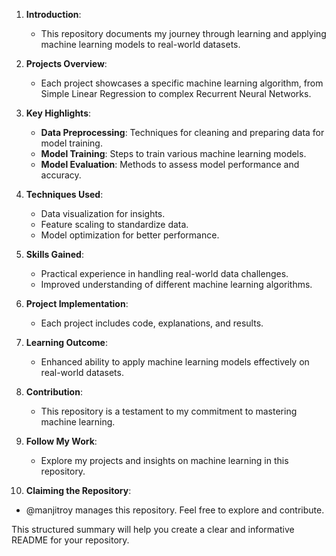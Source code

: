 1. **Introduction**:
   - This repository documents my journey through learning and applying machine learning models to real-world datasets.

2. **Projects Overview**:
   - Each project showcases a specific machine learning algorithm, from Simple Linear Regression to complex Recurrent Neural Networks.

3. **Key Highlights**:
   - **Data Preprocessing**: Techniques for cleaning and preparing data for model training.
   - **Model Training**: Steps to train various machine learning models.
   - **Model Evaluation**: Methods to assess model performance and accuracy.

4. **Techniques Used**:
   - Data visualization for insights.
   - Feature scaling to standardize data.
   - Model optimization for better performance.

5. **Skills Gained**:
   - Practical experience in handling real-world data challenges.
   - Improved understanding of different machine learning algorithms.

6. **Project Implementation**:
   - Each project includes code, explanations, and results.

7. **Learning Outcome**:
   - Enhanced ability to apply machine learning models effectively on real-world datasets.

8. **Contribution**:
   - This repository is a testament to my commitment to mastering machine learning.

9. **Follow My Work**:
   - Explore my projects and insights on machine learning in this repository.

10. **Claiming the Repository**:
   - @manjitroy manages this repository. Feel free to explore and contribute.

This structured summary will help you create a clear and informative README for your repository.